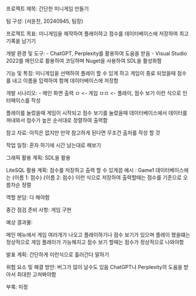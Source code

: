 프로젝트 제목: 간단한 미니게임 만들기

팀 구성: (서윤찬, 20240945, 팀장)

프로젝트 목표: 미니게임을 제작하여 플레이하고 점수를 데이터베이스에 저장하여 최고 기록을 남기기

개발 환경 및 도구:
    - ChatGPT, Perplexity를 활용하여 도움을 받음
    - Visual Studio 2022를 메인으로 활용하여 코딩하며 Nuget을 사용하여 SDL을 활성화함

기능 및 특징: 미니게임을 선택하여 플레이 할 수 있게 하고
게임이 종료 되었을때 점수를 내고 이름을 입력하여 함께 데이터베이스에 저장함

개발 시나리오:
    - 메인 화면 출력
    ㅁ <- 게임
   ㅁㅁ <- 플레이, 점수 보기 이런 식으로 인터페이스를 작성

플레이를 눌렀을때 게임이 시작되고
점수 보기를 눌렀을때 데이터베이스에서 데이터를 꺼내와서 점수가 높은 순서대로 정렬하여 출력함

참고 자료: 아직은 없지만 만약 참고하게 된다면 무조건 출처를 작성 할 것

작업 일정: 혼자 하기에 시간 남는대로 해보기

그래픽 활용 계획: SDL을 활용

LiteSQL 활용 계획: 점수를 저장하고 출력 할 수 있게끔
예시 : Game1 데이터베이스에는
{이름 1: 점수}
{이름 2: 점수}
이런 식으로 저장하여 출력할때는 점수를 기준으로 오름차순 정렬

역할 분담: 다 해야함

중간 점검 준비 사항: 게임 구현

예상 결과물:

메인 메뉴에서 게임 여러개가 나오고 플레이하기나 점수 보기가 있으며
플레이 했을떄는 정상적으로 게임 플레이가 가능해지고
점수 보기 할때는 점수가 정상적으로 나와야함

발표 계획: 간단하게 이런식으로 흘러간다 말하기

위험 요소 및 해결 방안: 버그가 많이 날수도 있음
ChatGPT나 Perplexity의 도움을 받아서 최대한 고쳐봐야함

부록: 미정

